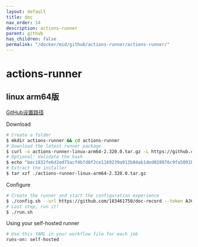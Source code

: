 ```yaml
---
layout: default
title: doc
nav_order: 14
description: actions-runner
parent: github
has_children: false
permalink: "/docker/mid/github/actions-runner/actions-runner/"
---
```


# actions-runner

## linux arm64版

[GitHub设置路径](https://github.com/183461750/doc-record/settings/actions/runners/new?arch=arm64&os=linux)

Download

```bash
# Create a folder
$ mkdir actions-runner && cd actions-runner
# Download the latest runner package
$ curl -o actions-runner-linux-arm64-2.320.0.tar.gz -L https://github.com/actions/runner/releases/download/v2.320.0/actions-runner-linux-arm64-2.320.0.tar.gz
# Optional: Validate the hash
$ echo "bec1832fe6d2ed75acf4b7d8f2ce1169239a913b84ab1ded028076c9fa5091b8  actions-runner-linux-arm64-2.320.0.tar.gz" | shasum -a 256 -c
# Extract the installer
$ tar xzf ./actions-runner-linux-arm64-2.320.0.tar.gz
```

Configure

```bash
# Create the runner and start the configuration experience
$ ./config.sh --url https://github.com/183461750/doc-record --token AJCNPVIBLPPE3QLBOZQHPALHCPCYW
# Last step, run it!
$ ./run.sh
```

Using your self-hosted runner

```bash
# Use this YAML in your workflow file for each job
runs-on: self-hosted
```
